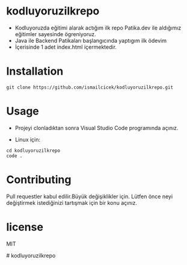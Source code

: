 # kodluyoruzilkrepo
* Kodluyoruzda eğitimi alarak actığım ilk repo
Patika.dev ile aldığımız eğitimler sayesinde ögreniyoruz.
* Java ile Backend Patikaları başlangıcında yaptıgım ilk ödevim
* İçerisinde 1 adet index.html içermektedir.



# Installation

``` 
git clone https://github.com/ismailcicek/kodluyoruzilkrepo.git
```






# Usage
* Projeyi clonladıktan sonra Visual Studio Code programında açınız.


* Linux için:


``` 
cd kodluyoruzilkrepo
code .
```

# Contributing
Pull requestler kabul edilir.Büyük değişiklikler için. Lütfen önce neyi değiştirmek istediğinizi tartışmak için bir konu açınız.

# license 
MIT




#   k o d l u y o r u z i l k r e p o  
 